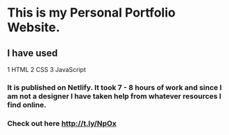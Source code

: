# This is my Personal Portfolio Website. 

## I have used 
1 HTML
2 CSS
3 JavaScript

### It is published on Netlify. It took 7 - 8 hours of work and since I am not a designer I have taken help from whatever resources I find online.

### Check out here http://t.ly/NpOx 
